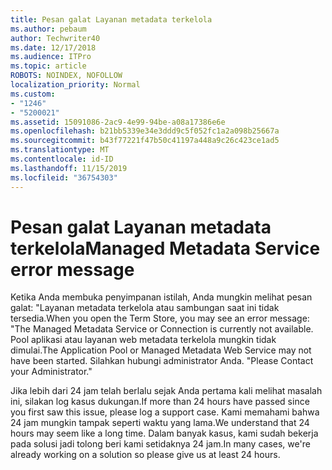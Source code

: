```yaml
---
title: Pesan galat Layanan metadata terkelola
ms.author: pebaum
author: Techwriter40
ms.date: 12/17/2018
ms.audience: ITPro
ms.topic: article
ROBOTS: NOINDEX, NOFOLLOW
localization_priority: Normal
ms.custom:
- "1246"
- "5200021"
ms.assetid: 15091086-2ac9-4e99-94be-a08a17386e6e
ms.openlocfilehash: b21bb5339e34e3ddd9c5f052fc1a2a098b25667a
ms.sourcegitcommit: b43f77221f47b50c41197a448a9c26c423ce1ad5
ms.translationtype: MT
ms.contentlocale: id-ID
ms.lasthandoff: 11/15/2019
ms.locfileid: "36754303"
---
```

# <a name="managed-metadata-service-error-message"></a><span data-ttu-id="d09dc-102">Pesan galat Layanan metadata terkelola</span><span class="sxs-lookup"><span data-stu-id="d09dc-102">Managed Metadata Service error message</span></span>

<span data-ttu-id="d09dc-103">Ketika Anda membuka penyimpanan istilah, Anda mungkin melihat pesan galat: "Layanan metadata terkelola atau sambungan saat ini tidak tersedia.</span><span class="sxs-lookup"><span data-stu-id="d09dc-103">When you open the Term Store, you may see an error message: "The Managed Metadata Service or Connection is currently not available.</span></span> <span data-ttu-id="d09dc-104">Pool aplikasi atau layanan web metadata terkelola mungkin tidak dimulai.</span><span class="sxs-lookup"><span data-stu-id="d09dc-104">The Application Pool or Managed Metadata Web Service may not have been started.</span></span> <span data-ttu-id="d09dc-105">Silahkan hubungi administrator Anda. "</span><span class="sxs-lookup"><span data-stu-id="d09dc-105">Please Contact your Administrator."</span></span>
  
<span data-ttu-id="d09dc-106">Jika lebih dari 24 jam telah berlalu sejak Anda pertama kali melihat masalah ini, silakan log kasus dukungan.</span><span class="sxs-lookup"><span data-stu-id="d09dc-106">If more than 24 hours have passed since you first saw this issue, please log a support case.</span></span> <span data-ttu-id="d09dc-107">Kami memahami bahwa 24 jam mungkin tampak seperti waktu yang lama.</span><span class="sxs-lookup"><span data-stu-id="d09dc-107">We understand that 24 hours may seem like a long time.</span></span> <span data-ttu-id="d09dc-108">Dalam banyak kasus, kami sudah bekerja pada solusi jadi tolong beri kami setidaknya 24 jam.</span><span class="sxs-lookup"><span data-stu-id="d09dc-108">In many cases, we're already working on a solution so please give us at least 24 hours.</span></span>
  